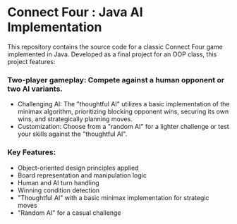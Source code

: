 # Connect Four : Java AI Implementation

This repository contains the source code for a classic Connect Four game implemented in Java. Developed as a final project for an OOP class, this project features:

### Two-player gameplay: Compete against a human opponent or two AI variants.
- Challenging AI: The "thoughtful AI" utilizes a basic implementation of the minimax algorithm, prioritizing blocking opponent wins, securing its own wins, and strategically planning moves.
- Customization: Choose from a "random AI" for a lighter challenge or test your skills against the "thoughtful AI".

### Key Features:

- Object-oriented design principles applied
- Board representation and manipulation logic
- Human and AI turn handling
- Winning condition detection
- "Thoughtful AI" with a basic minimax implementation for strategic moves
- "Random AI" for a casual challenge

